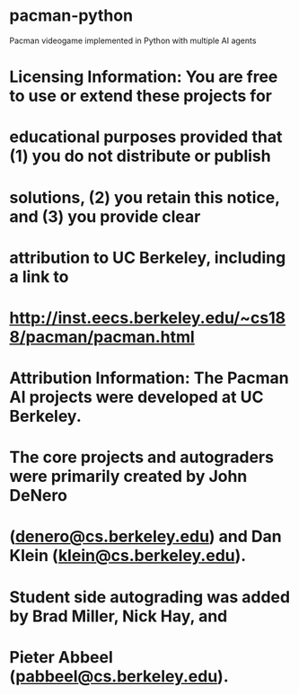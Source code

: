 # pacman-python

Pacman videogame implemented in Python with multiple AI agents


# Licensing Information:  You are free to use or extend these projects for 
# educational purposes provided that (1) you do not distribute or publish 
# solutions, (2) you retain this notice, and (3) you provide clear 
# attribution to UC Berkeley, including a link to 
# http://inst.eecs.berkeley.edu/~cs188/pacman/pacman.html

# Attribution Information: The Pacman AI projects were developed at UC Berkeley.
# The core projects and autograders were primarily created by John DeNero 
# (denero@cs.berkeley.edu) and Dan Klein (klein@cs.berkeley.edu).
# Student side autograding was added by Brad Miller, Nick Hay, and 
# Pieter Abbeel (pabbeel@cs.berkeley.edu).
